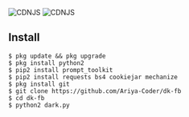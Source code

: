 ![CDNJS](https://img.shields.io/badge/python-2.7-blue) ![CDNJS](https://img.shields.io/badge/coded-Zen%20Gans-orange)
## Install
```
$ pkg update && pkg upgrade
$ pkg install python2
$ pip2 install prompt_toolkit
$ pip2 install requests bs4 cookiejar mechanize
$ pkg install git
$ git clone https://github.com/Ariya-Coder/dk-fb
$ cd dk-fb
$ python2 dark.py
```
